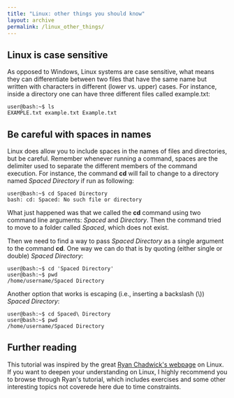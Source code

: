```yaml
---
title: "Linux: other things you should know"
layout: archive
permalink: /linux_other_things/
---  
```


## Linux is case sensitive  
As opposed to Windows, Linux systems are case sensitive, what means they can differentiate between two files that have the same name but written with characters in different (lower vs. upper) cases. For instance, inside a directory one can have three different files called example.txt:  
```console  
user@bash:~$ ls  
EXAMPLE.txt example.txt Example.txt
```  

## Be careful with spaces in names  
Linux does allow you to include spaces in the names of files and directories, but be careful. Remember whenever running a command, spaces are the delimiter used to separate the different members of the command execution. For instance, the command **cd** will fail to change to a directory named *Spaced Directory* if run as following:  
```console  
user@bash:~$ cd Spaced Directory  
bash: cd: Spaced: No such file or directory
```  
What just happened was that we called the **cd** command using two command line arguments: *Spaced* and *Directory*. Then the command tried to move to a folder called *Spaced*, which does not exist.  

Then we need to find a way to pass *Spaced Directory* as a single argument to the command **cd**. One way we can do that is by quoting (either single or double) *Spaced Directory*:  
```console  
user@bash:~$ cd 'Spaced Directory'  
user@bash:~$ pwd  
/home/username/Spaced Directory
```  
Another option that works is escaping (i.e., inserting a backslash (\\)) *Spaced Directory*:  
```console  
user@bash:~$ cd Spaced\ Directory  
user@bash:~$ pwd  
/home/username/Spaced Directory
```  

## Further reading <a name="additional-references"></a>  
This tutorial was inspired by the great [Ryan Chadwick's webpage](https://ryanstutorials.net/linuxtutorial/) on Linux. If you want to deepen your understanding on Linux, I highly recommend you to browse through Ryan's tutorial, which includes exercises and some other interesting topics not coverede here due to time constraints.
